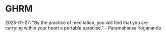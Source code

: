 # GHRM

2025-01-27: "By the practice of meditation, you will find that you are carrying within your heart a portable paradise." - Paramahansa Yogananda